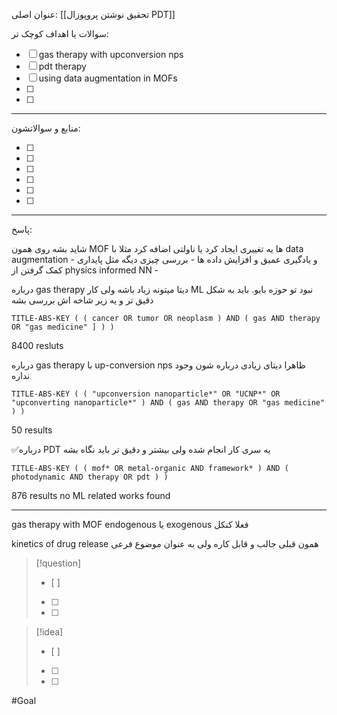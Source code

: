  عنوان اصلی:
[[تحقیق نوشتن پروپوزال PDT]] 


 سوالات یا اهداف کوچک تر:

- [ ] gas therapy with upconversion nps
- [ ] pdt therapy 
- [ ] using data augmentation in MOFs
- [ ] 
- [ ] 

---

 منابع و سوالاتشون:

- [ ]  
- [ ]  
- [ ]  
- [ ]  
- [ ]  
- [ ]  



---

پاسخ:

شاید بشه روی همون MOF ها یه تغییری ایجاد کرد یا ناولتی اضافه کرد مثلا با data augmentation و یادگیری عمیق و افزایش داده ها - بررسی چیزی دیگه مثل پایداری - کمک گرفتن از physics informed NN -



درباره gas therapy دیتا میتونه زیاد باشه ولی کار ML نبود تو حوزه بایو. باید به شکل دقیق تر و یه زیر شاخه اش بررسی بشه
```
TITLE-ABS-KEY ( ( cancer OR tumor OR neoplasm ) AND ( gas AND therapy OR "gas medicine" ] ) )
```
8400 resluts



درباره gas therapy با up-conversion nps  ظاهرا دیتای زیادی درباره شون وجود نداره  
```
TITLE-ABS-KEY ( ( "upconversion nanoparticle*" OR "UCNP*" OR "upconverting nanoparticle*" ) AND ( gas AND therapy OR "gas medicine" ) )
```
50 results




✅درباره PDT یه سری کار انجام شده ولی بیشتر و دقیق تر باید نگاه بشه

```
TITLE-ABS-KEY ( ( mof* OR metal-organic AND framework* ) AND ( photodynamic AND therapy OR pdt ) )
```

876 results
no ML related works found


---

gas therapy with MOF
endogenous یا exogenous 
فعلا کنکل






kinetics of drug release همون قبلی
جالب و قابل کاره
ولی به عنوان موضوع فرعی














> [!question] 
>- [ ] 
>- [ ]  
>- [ ] 


> [!idea] 
> - [ ] 
>- [ ] 
>- [ ] 

#Goal
